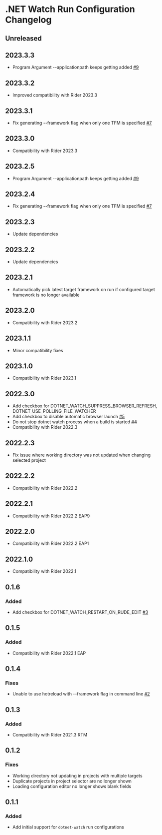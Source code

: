 <!-- Keep a Changelog guide -> https://keepachangelog.com -->

# .NET Watch Run Configuration Changelog

## Unreleased

## 2023.3.3
- Program Argument --applicationpath keeps getting added [#9](https://github.com/maartenba/DotNetWatch/issues/9)

## 2023.3.2
- Improved compatibility with Rider 2023.3

## 2023.3.1
- Fix generating --framework flag when only one TFM is specified [#7](https://github.com/maartenba/DotNetWatch/issues/7)

## 2023.3.0
- Compatibility with Rider 2023.3

## 2023.2.5
- Program Argument --applicationpath keeps getting added [#9](https://github.com/maartenba/DotNetWatch/issues/9)

## 2023.2.4
- Fix generating --framework flag when only one TFM is specified [#7](https://github.com/maartenba/DotNetWatch/issues/7)

## 2023.2.3
- Update dependencies

## 2023.2.2
- Update dependencies

## 2023.2.1
- Automatically pick latest target framework on run if configured target framework is no longer available

## 2023.2.0
- Compatibility with Rider 2023.2

## 2023.1.1
- Minor compatibility fixes

## 2023.1.0
- Compatibility with Rider 2023.1

## 2022.3.0
- Add checkbox for DOTNET_WATCH_SUPPRESS_BROWSER_REFRESH, DOTNET_USE_POLLING_FILE_WATCHER
- Add checkbox to disable automatic browser launch [#5](https://github.com/maartenba/DotNetWatch/issues/5)
- Do not stop dotnet watch process when a build is started [#4](https://github.com/maartenba/DotNetWatch/issues/4)
- Compatibility with Rider 2022.3

## 2022.2.3
- Fix issue where working directory was not updated when changing selected project

## 2022.2.2
- Compatibility with Rider 2022.2

## 2022.2.1
- Compatibility with Rider 2022.2 EAP9

## 2022.2.0
- Compatibility with Rider 2022.2 EAP1

## 2022.1.0
- Compatibility with Rider 2022.1

## 0.1.6

### Added
- Add checkbox for DOTNET_WATCH_RESTART_ON_RUDE_EDIT [#3](https://github.com/maartenba/DotNetWatch/issues/3)

## 0.1.5

### Added
- Compatibility with Rider 2022.1 EAP

## 0.1.4

### Fixes
- Unable to use hotreload with --framework flag in command line [#2](https://github.com/maartenba/DotNetWatch/issues/2)

## 0.1.3

### Added
- Compatibility with Rider 2021.3 RTM

## 0.1.2

### Fixes
- Working directory not updating in projects with multiple targets
- Duplicate projects in project selector are no longer shown
- Loading configuration editor no longer shows blank fields

## 0.1.1

### Added
- Add initial support for `dotnet-watch` run configurations
